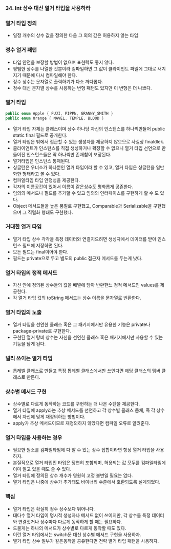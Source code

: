 ### 34. Int 상수 대신 열거 타입을 사용하라

### 열거 타입 정의

- 일정 개수의 상수 값을 정의한 다음 그 외의 값은 허용하지 않는 타입



### 정수 열거 패턴

- 타입 안전을 보장할 방법이 없으며 표현력도 좋지 않다.
- 평범한 상수를 나열한 것뿐이라 컴파일하면 그 값이 클라이언트 파일에 그대로 새겨지기 때문에 다시 컴파일해야 한다.
- 정수 상수는 문자열로 출력하기가 다소 까다롭다.
- 정수 대신 문자열 상수를 사용하는 변형 패턴도 있지만 이 변형은 더 나쁘다.



### 열거 타입

```java
public enum Apple { FUJI, PIPPN, GRANNY_SMITH }
public enum Orange { NAVEL, TEMPLE, BLOOD }
```

- 열거 타입 자체는 클래스이며 상수 하나당 자신의 인스턴스를 하나씩만들어 public static final 필드로 공개한다.
- 열거 타입은 밖에서 접근할 수 있는 생성자를 제공하지 않으므로 사실상 finaldlek.
- 클라이언트가 인스턴스를 직접 생성하거나 확장할 수 없으니 열거 타입 선언으로 만들어진 인스턴스들은 딱 하나씩만 존재함이 보장된다.
- 열거타입은 인스턴스 통제된다.
- 싱글턴은 우너소가 하나뿐인 열거 타입이라 할 수 있고, 열거 타입은 싱글턴을 일반화한 형태라고 볼 수 있다.
- 컴파일타임 타입 안정성을 제공한다.
- 각자의 이름공간이 있어서 이름이 같은상수도 평화롭게 공존한다.
- 임의의 메서드나 필드를 추가할 수 있고 임의의 인터페이스를 구현하게 할 수 도 있다.
- Object 메서드들을 높은 품질로 구현했고, Comparable과 Serializable을 구현했으며 그 직렬화 형태도 구현했다.



### 거대한 열거 타입

- 열거 타입 상수 각각을 특정 데이터와 연결지으려면 생성자에서 데이터를 받아 인스턴스 필드에 저장하면 된다.
- 모든 필드는 final이어야 한다.
- 필드는 private으로 두고 별도의 public 접근자 메서드를 두는게 낫다.



### 열거 타입의 정적 메서드

- 자신 안에 정의된 상수들의 값을 배열에 담아 반환한느 정적 메서드인 values를 제공한다.
- 각 열거 타입 값의 toString 메서드는 상수 이름을 문자열로 반환한다.



### 열거 타입의 노출

- 열거 타입을 선언한 클래스 혹은 그 패키지에서만 유용한 기능은 private나 package-private로 구현한다.
- 구현된 열거 탕비 상수는 자신을 선언한 클래스 혹은 패키지에서만 사용할 수 있는 기능을 담게 된다.



### 널리 쓰이는 열거 타입

- 톱레벨 클래스로 만들고 특정 톱레벨 클래스에서만 쓰인다면 해당 클래스의 멤버 클래스로 만든다.



### 상수별 메서드 구현

- 상수별로 다르게 동작하는 코드를 구현하는 더 나은 수단을 제공한다.
- 열거 타입에 apply라는 추상 메서드를 선언하고 각 상수별 클래스 몸체, 즉 각 상수에서 자신에 맞게 재정의하는 방법이다.
- apply가 추상 메서드이므로 재정의하지 않았다면 컴파일 오류로 알려준다.



### 열거 타입을 사용하는 경우

- 필요한 원소를 컴파일타임에 다 알 수 있는 상수 집합이라면 항상 열거 타입을 사용하자.
- 본질적으로 열거 타입인 타입은 당연히 포함되며, 허용되는 값 모두를 컴파일타임에 이미 알고 있을 때도 쓸 수 있다.
- 열거 타입에 정의된 상수 개수가 영원히 고정 불변일 필요는 없다.
- 열거 타입은 나중에 상수가 추가돼도 바이너리 수준에서 호환되도록 설계되었다.



### 핵심

- 열거 타입은 확실히 정수 상수보다 뛰어나다.
- 대다수 열거 타입이 명시적 생성자나 메서드 없이 쓰이지만, 각 상수들 특정 데이터와 연결짓거나 상수마다 다르게 동작하게 할 때는 필요하다.
- 드물게는 하나의 메서드가 상수별로 다르게 동작할 때도 있다.
- 이런 열거 타입에서는 switch문 대신 상수별 메서드 구현을 사용하자.
- 열거 타입 상수 일부가 같은동작을 공유한다면 전략 열거 타입 패턴을 사용하자.